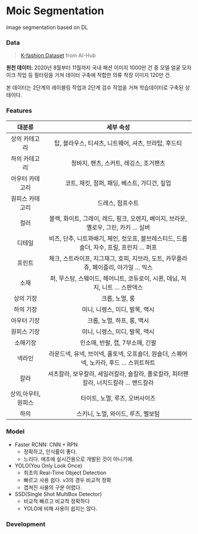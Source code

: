 # Moic Segmentation
Image segmentation based on DL



### Data

> [K-fashion Dataset](https://aihub.or.kr/aidata/30755) from AI-Hub

**원천 데이터:** 2020년 8월부터 11월까지 국내 패션 이미지 1000만 건 중 모델 얼굴 모자이크 작업 등 필터링을 거쳐 데이터 구축에 적합한 의류 착장 이미지 120만 건.

본 데이터는 2단계의 레이블링 작업과 2단계 검수 작업을 거쳐 학습데이터로 구축된 상태이다.



### Features

|       대분류       |                          세부 속성                           |
| :----------------: | :----------------------------------------------------------: |
|   상의 카테고리    |     탑, 블라우스, 티셔츠, 니트웨어, 셔츠, 브라탑, 후드티     |
|   하의 카테고리    |            청바지, 팬츠, 스커트, 레깅스, 조거팬츠            |
|  아우터 카테고리   |         코트, 재킷, 점퍼, 패딩, 베스트, 가디건, 짚업         |
|  원피스 카테고리   |                       드레스, 점프수트                       |
|        컬러        | 블랙, 화이트, 그레이, 레드, 핑크, 오렌지, 베이지, 브라운, 옐로우, 그린, 카키 … 실버 |
|       디테일       | 비즈, 단추, 니트꽈배기, 체인, 컷오프, 블브레스티드, 드롭숄더, 자수, 프릴, 프린지 … 퍼프 |
|       프린트       | 체크, 스트라이프, 지그재그, 호피, 지브라, 도트, 카무플라쥬, 페이즐리, 아가일 … 믹스 |
|        소재        | 퍼, 무스탕, 스웨이드, 헤어니트, 코듀로이, 시퀸, 데님, 저지, 니트 … 스판덱스 |
|     상의 기장      |                        크롭, 노멀, 롱                        |
|     하의 기장      |                미니, 니렝스, 미디, 발목, 맥시                |
|    아우터 기장     |                  크롭, 노멀, 하프, 롱, 맥시                  |
|    원피스 기장     |                미니, 니렝스, 미디, 발목, 맥시                |
|      소매기장      |               민소매, 반팔, 캡, 7부소매, 긴팔                |
|       넥라인       | 라운드넥, 유넥, 브이넥, 홀토넥, 오프숄더, 원숄더, 스퀘어넥, 노카라, 후드 … 스위트하트 |
|        칼라        | 셔츠칼라, 보우칼라, 세일러칼라, 숄칼라, 폴로칼라, 피터팬칼라, 너치드칼라 … 밴드칼라 |
| 상의,아우터,원피스 |                타이트, 노멀, 루즈, 오버사이즈                |
|        하의        |              스키니, 노멀, 와이드, 루즈, 벨보텀              |



### Model

- Faster RCNN: CNN + RPN
  - 정확하고, 인식률이 좋다.
  - 느리다. 애초에 실시간용으로 개발된 것이 아니기에.
- YOLO(You Only Look Once)
  - 최초의 Real-Time Object Detection
  - 빠르고 사용 쉽다. v3의 경우 비교적 정확
  - 겹쳐진 사물의 구분 어렵다.
- SSD(Single Shot MultiBox Detector)
  - 비교적 빠르고 비교적 정확하다
  - YOLO에 비해 사용이 쉽지는 않다.



### Development  




